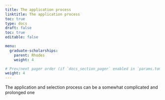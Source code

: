 ```yaml
---
title: The application process
linktitle: The application process
toc: true
type: docs
draft: false
toc: true
editable: false

menu:
  graduate-scholarships:
    parent: Rhodes
    weight: 4

# Prev/next pager order (if `docs_section_pager` enabled in `params.toml`)
weight: 4
---
```


The application and selection process can be a somewhat complicated and prolonged one

